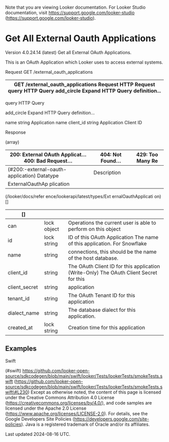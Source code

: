 Note that you are viewing Looker documentation. For Looker Studio documentation, visit https://support.google.com/looker-studio (https://support.google.com/looker-studio).

# Get All External Oauth Applications

Version 4.0.24.14 (latest)
Get all External OAuth Applications.

This is an OAuth Application which Looker uses to access external systems.

Request GET /external_oauth_applications

| GET /external_oauth_applications Request HTTP Request query HTTP Query add_circle Expand HTTP Query definition...   |
|---------------------------------------------------------------------------------------------------------------------|

query HTTP Query

add_circle Expand HTTP Query definition...

name string Application name client_id string Application Client ID

Response

(array)

| 200: External OAuth Applicat… 400: Bad Request…   | 404: Not Found…   | 429: Too Many Re   |
|---------------------------------------------------|-------------------|--------------------|
| (#200:-external-oauth-application) Datatype       | Description       |                    |
| ExternalOauthAp plication                         |                   |                    |

 (/looker/docs/refer ence/lookerapi/latest/types/Ext ernalOauthApplicati on)
[]

| []            |             |                                                                                        |
|---------------|-------------|----------------------------------------------------------------------------------------|
| can           | lock object | Operations the current user is able to perform on this object                          |
| id            | lock string | ID of this OAuth Application The name of this application. For Snowflake               |
| name          | string      | connections, this should be the name of the host database.                             |
| client_id     | string      | The OAuth Client ID for this application (Write-Only) The OAuth Client Secret for this |
| client_secret | string      | application                                                                            |
| tenant_id     | string      | The OAuth Tenant ID for this application                                               |
| dialect_name  | string      | The database dialect for this application.                                             |
| created_at    | lock string | Creation time for this application                                                     |

## Examples

Swift

 (\#swift)
https://github.com/looker-open-source/sdkcodegen/blob/main/swift/looker/Tests/lookerTests/smokeTests.swift (https://github.com/looker-open-source/sdkcodegen/blob/main/swift/looker/Tests/lookerTests/smokeTests.swift\#L230)
Except as otherwise noted, the content of this page is licensed under the Creative Commons Attribution 4.0 License
 (https://creativecommons.org/licenses/by/4.0/), and code samples are licensed under the Apache 2.0 License
 (https://www.apache.org/licenses/LICENSE-2.0). For details, see the Google Developers Site Policies (https://developers.google.com/site-policies). Java is a registered trademark of Oracle and/or its affiliates.

Last updated 2024-08-16 UTC.